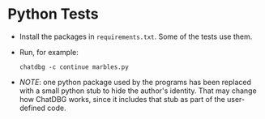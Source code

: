 # Python Tests

* Install the packages in `requirements.txt`.  Some of the tests use them.

* Run, for example:

    ```
    chatdbg -c continue marbles.py
    ```

* *NOTE*: one python package used by the programs has been replaced
   with a small python stub to hide the author's identity.  That may
   change how ChatDBG works, since it includes that stub as part of
   the user-defined code.
